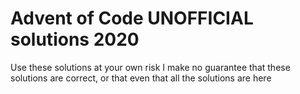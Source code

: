 # Advent of Code UNOFFICIAL solutions 2020

Use these solutions at your own risk
I make no guarantee that these solutions are correct, or that even that all the solutions are here
